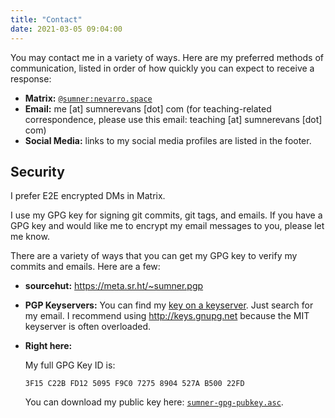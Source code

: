 ```yaml
---
title: "Contact"
date: 2021-03-05 09:04:00
---
```


You may contact me in a variety of ways. Here are my preferred methods of
communication, listed in order of how quickly you can expect to receive a
response:

* **Matrix:** [`@sumner:nevarro.space`](https://matrix.to/#/@sumner:nevarro.space)
* **Email:** me [at] sumnerevans [dot] com (for teaching-related correspondence,
    please use this email: teaching [at] sumnerevans [dot] com)
* **Social Media:** links to my social media profiles are listed in the footer.

## Security

I prefer E2E encrypted DMs in Matrix.

I use my GPG key for signing git commits, git tags, and emails. If you have a
GPG key and would like me to encrypt my email messages to you, please let me
know.

There are a variety of ways that you can get my GPG key to verify my commits and
emails. Here are a few:

* **sourcehut:** https://meta.sr.ht/~sumner.pgp
* **PGP Keyservers:** You can find my [key on a keyserver][1]. Just
  search for my email. I recommend using http://keys.gnupg.net because the MIT
  keyserver is often overloaded.
* **Right here:**

  My full GPG Key ID is:

      3F15 C22B FD12 5095 F9C0 7275 8904 527A B500 22FD

  You can download my public key here:
  [`sumner-gpg-pubkey.asc`](/sumner-gpg-pubkey.asc).

[1]: http://keys.gnupg.net/pks/lookup?search=me%40sumnerevans.com&fingerprint=on&op=index
